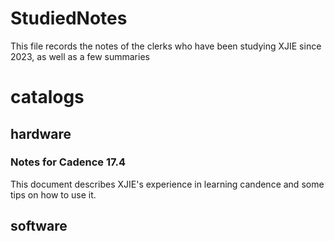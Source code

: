 # StudiedNotes
 This file records the notes of the clerks who have been studying XJIE since 2023, as well as a few summaries

 # catalogs

 ## hardware

 ### Notes for Cadence 17.4

 This document describes XJIE's experience in learning candence and some tips on how to use it.

 ## software
